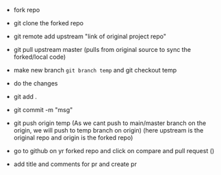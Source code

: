 - fork repo
- git clone the forked repo
- git remote add upstream "link of original project repo"
- git pull upstream master (pulls from original source to sync the forked/local code)

- make new branch `git branch temp` and git checkout temp
- do the changes
- git add .
- git commit -m "msg"
- git push origin temp (As we cant push to main/master branch on the origin, we will push to temp branch on origin) (here upstream is the original repo and origin is the forked repo)
- go to github on yr forked repo and click on compare and pull request ()
- add title and comments for pr and create pr